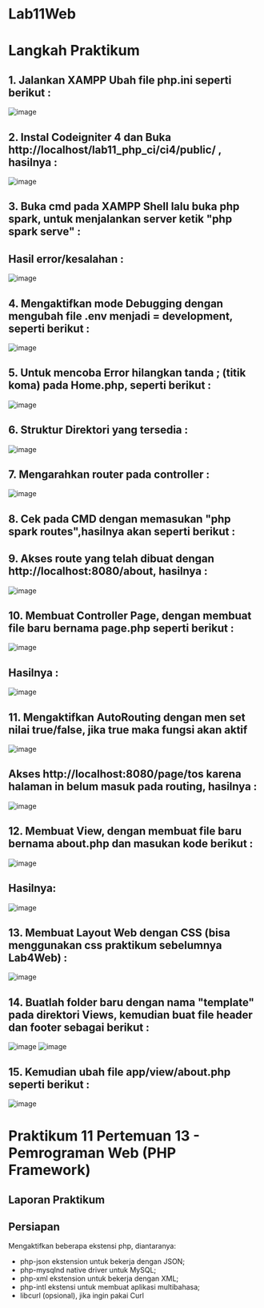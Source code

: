 # Lab11Web

# Langkah Praktikum

## 1. Jalankan XAMPP Ubah file php.ini seperti berikut :
![image](https://user-images.githubusercontent.com/83681139/175540804-cc1cdfde-ab26-4443-932b-0969e785a0f2.png)

## 2. Instal Codeigniter 4 dan Buka http://localhost/lab11_php_ci/ci4/public/ , hasilnya :
![image](https://user-images.githubusercontent.com/83681139/175540942-6c0f05e4-7db3-42c1-8c92-293a2a32c9c7.png)

## 3. Buka cmd pada XAMPP Shell lalu buka php spark, untuk menjalankan server ketik "php spark serve" :
## Hasil error/kesalahan :
![image](https://user-images.githubusercontent.com/83681139/175541104-6bd5ab9b-b4fb-4124-9ab6-351168debe53.png)

## 4. Mengaktifkan mode Debugging dengan mengubah file .env menjadi = development, seperti berikut :
![image](https://user-images.githubusercontent.com/83681139/175541717-d624c8ae-f973-43a8-a419-3d1178faaf10.png)

## 5. Untuk mencoba Error hilangkan tanda ; (titik koma) pada Home.php, seperti berikut :
![image](https://user-images.githubusercontent.com/83681139/175541809-fb387f5a-6898-4646-936a-9cae902452ee.png)

## 6. Struktur Direktori yang tersedia :
![image](https://user-images.githubusercontent.com/83681139/175541994-aa263a64-4b76-4739-8a5e-9d5223e05190.png)

## 7. Mengarahkan router pada controller :
![image](https://user-images.githubusercontent.com/83681139/175542138-39f495c5-23db-47d0-8378-452e7e7db613.png)

## 8. Cek pada CMD dengan memasukan "php spark routes",hasilnya akan seperti berikut :

## 9. Akses route yang telah dibuat dengan http://localhost:8080/about, hasilnya :
![image](https://user-images.githubusercontent.com/83681139/175542273-9dc4c127-f4e5-4e18-b08d-bab93cfa8244.png)

## 10. Membuat Controller Page, dengan membuat file baru bernama page.php seperti berikut :
![image](https://user-images.githubusercontent.com/83681139/175542321-a7bf3abe-e6c7-41c2-a309-7347440d9aa0.png)
## Hasilnya :
![image](https://user-images.githubusercontent.com/83681139/175542427-b8933a66-e5d0-4c54-929b-a4a660eaf878.png)

## 11. Mengaktifkan AutoRouting dengan men set nilai true/false, jika true maka fungsi akan aktif
![image](https://user-images.githubusercontent.com/83681139/175542822-45791b26-b9b9-4d1b-a953-fbe701cfddc0.png)
## Akses http://localhost:8080/page/tos karena halaman in belum masuk pada routing, hasilnya :
![image](https://user-images.githubusercontent.com/83681139/175543032-5e860fed-e9f7-4a92-ae71-ca78cac8cf77.png)

## 12. Membuat View, dengan membuat file baru bernama about.php dan masukan kode berikut :
![image](https://user-images.githubusercontent.com/83681139/175546012-0aeeaa25-e733-43f8-8b56-86e2756c8d6f.png)
## Hasilnya:
![image](https://user-images.githubusercontent.com/83681139/175546082-9b581240-1454-4288-82d7-9946d6725617.png)

## 13. Membuat Layout Web dengan CSS (bisa menggunakan css praktikum sebelumnya Lab4Web) :
![image](https://user-images.githubusercontent.com/83681139/175547313-771c11b6-c573-48bb-949e-6a18539a13db.png)

## 14. Buatlah folder baru dengan nama "template" pada direktori Views, kemudian buat file header dan footer sebagai berikut :
![image](https://user-images.githubusercontent.com/83681139/175547395-893fde52-fdf4-4180-b539-b518d87c4fa9.png)
![image](https://user-images.githubusercontent.com/83681139/175547453-5b8d68e6-dd5b-49f0-a3f9-23e03cbdd7ae.png)

## 15. Kemudian ubah file app/view/about.php seperti berikut :
![image](https://user-images.githubusercontent.com/83681139/175547560-b6390b1f-69d6-495e-8169-d763d005da00.png)

# Praktikum 11 Pertemuan 13 - Pemrograman Web (PHP Framework)
## Laporan Praktikum
## Persiapan
Mengaktifkan beberapa ekstensi php, diantaranya:

+ php-json ekstension untuk bekerja dengan JSON;
+ php-mysqlnd native driver untuk MySQL;
+ php-xml ekstension untuk bekerja dengan XML;
+ php-intl ekstensi untuk membuat aplikasi multibahasa;
+ libcurl (opsional), jika ingin pakai Curl







